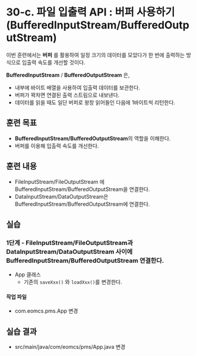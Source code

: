 # 30-c. 파일 입출력 API : 버퍼 사용하기(BufferedInputStream/BufferedOutputStream)

이번 훈련에서는 **버퍼** 를 활용하여 일정 크기의 데이터를 모았다가 한 번에 출력하는 방식으로 입출력 속도를 개선할 것이다.

**BufferedInputStream** / **BufferedOutputStream** 은,

- 내부에 바이트 배열을 사용하여 입출력 데이터를 보관한다.
- 버퍼가 꽉차면 연결된 출력 스트림으로 내보낸다.
- 데이터를 읽을 때도 일단 버퍼로 왕창 읽어들인 다음에 1바이트씩 리턴한다.

## 훈련 목표

- **BufferedInputStream/BufferedOutputStream**의 역할을 이해한다.
- 버퍼를 이용해 입출력 속도를 개선한다.


## 훈련 내용

- FileInputStream/FileOutputStream 에 BufferedInputStream/BufferedOutputStream을 연결한다.
- DataInputStream/DataOutputStream은 BufferedInputStream/BufferedOutputStream에 연결한다.


## 실습


### 1단계 - FileInputStream/FileOutputStream과 DataInputStream/DataOutputStream 사이에 BufferedInputStream/BufferedOutputStream 연결한다.

- App 클래스
  - 기존의 `saveXxx()` 와 `loadXxx()`를 변경한다.

#### 작업 파일

- com.eomcs.pms.App 변경

## 실습 결과

- src/main/java/com/eomcs/pms/App.java 변경
